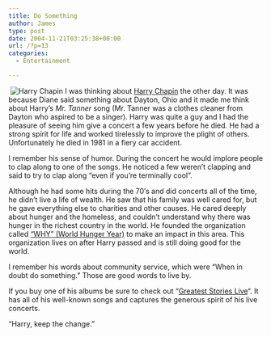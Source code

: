 ```yaml
---
title: Do Something
author: James
type: post
date: 2004-11-21T03:25:38+00:00
url: /?p=13
categories:
  - Entertainment

---
```

<img src="images/harryul.gif" alt="Harry Chapin" hspace="4" align="left" />I was thinking about [Harry Chapin][1] the other day. It was because Diane said something about Dayton, Ohio and it made me think about Harry&#8217;s _Mr. Tanner_ song (Mr. Tanner was a clothes cleaner from Dayton who aspired to be a singer). Harry was quite a guy and I had the pleasure of seeing him give a concert a few years before he died. He had a strong spirit for life and worked tirelessly to improve the plight of others. Unfortunately he died in 1981 in a fiery car accident. 

I remember his sense of humor. During the concert he would implore people to clap along to one of the songs. He noticed a few weren&#8217;t clapping and said to try to clap along &#8220;even if you&#8217;re terminally cool&#8221;.

Although he had some hits during the 70&#8242;s and did concerts all of the time, he didn&#8217;t live a life of wealth. He saw that his family was well cared for, but he gave everything else to charities and other causes. He cared deeply about hunger and the homeless, and couldn&#8217;t understand why there was hunger in the richest country in the world. He founded the organization called [&#8220;WHY&#8221; (World Hunger Year)][2] to make an impact in this area. This organization lives on after Harry passed and is still doing good for the world.

I remember his words about community service, which were &#8220;When in doubt do something.&#8221; Those are good words to live by.

If you buy one of his albums be sure to check out &#8220;[Greatest Stories Live][3]&#8220;. It has all of his well-known songs and captures the generous spirit of his live concerts.

&#8220;Harry, keep the change.&#8221;

 [1]: http://www.harrychapin.com/
 [2]: http://www.worldhungeryear.org/
 [3]: http://www.amazon.com/exec/obidos/ASIN/B000002GYZ/qid=1101009790